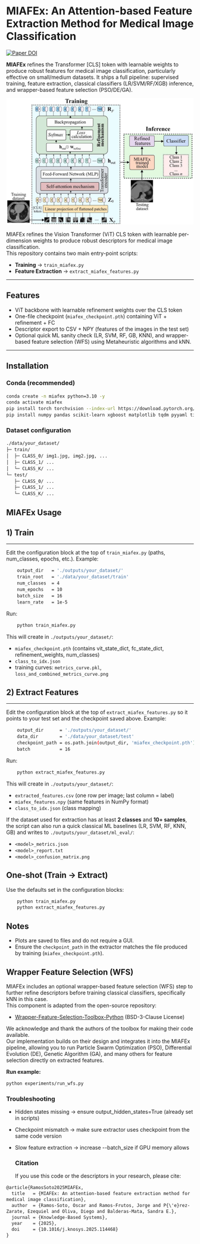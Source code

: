 # MIAFEx: An Attention-based Feature Extraction Method for Medical Image Classification

[![Paper DOI](https://img.shields.io/badge/DOI-10.1016%2Fj.knosys.2025.114468-blue)](https://doi.org/10.1016/j.knosys.2025.114468)


**MIAFEx** refines the Transformer [CLS] token with learnable weights to produce robust features for medical image classification, particularly effective on small/medium datasets. It ships a full pipeline: supervised training, feature extraction, classical classifiers (LR/SVM/RF/XGB) inference, and wrapper-based feature selection (PSO/DE/GA).

![MIAFEx pipeline](./miafex_architecture.jpg)

MIAFEx refines the Vision Transformer (ViT) CLS token with learnable per-dimension weights to produce robust descriptors for medical image classification.  
This repository contains two main entry-point scripts:

- **Training** → `train_miafex.py`
- **Feature Extraction** → `extract_miafex_features.py`

---

##  Features
- ViT backbone with learnable refinement weights over the CLS token
- One-file checkpoint (`miafex_checkpoint.pth`) containing ViT + refinement + FC
- Descriptor export to CSV + NPY (features of the images in the test set)
- Optional quick ML sanity check (LR, SVM, RF, GB, KNN), and wrapper-based feature selection (WFS) using Metaheuristic algorithms and kNN.
---

##  Installation

### Conda (recommended)
```bash
conda create -n miafex python=3.10 -y
conda activate miafex
pip install torch torchvision --index-url https://download.pytorch.org/whl/cu121  # adjust CUDA if needed
pip install numpy pandas scikit-learn xgboost matplotlib tqdm pyyaml timm transformers
```
### Dataset configuration
```bash
./data/your_dataset/
├─ train/
│  ├─ CLASS_0/ img1.jpg, img2.jpg, ...
│  ├─ CLASS_1/ ...
│  └─ CLASS_K/ ...
└─ test/
   ├─ CLASS_0/ ...
   ├─ CLASS_1/ ...
   └─ CLASS_K/ ...
```

## MIAFEx Usage
## 1) Train

--------
Edit the configuration block at the top of `train_miafex.py` (paths, num_classes, epochs, etc.). Example:
```bash
    output_dir   = './outputs/your_dataset/'
    train_root   = './data/your_dataset/train'
    num_classes  = 4
    num_epochs   = 10
    batch_size   = 16
    learn_rate   = 1e-5
```
Run:
```bash
    python train_miafex.py
```
This will create in `./outputs/your_dataset/`:
- `miafex_checkpoint.pth`  (contains vit_state_dict, fc_state_dict, refinement_weights, num_classes)
- `class_to_idx.json`
- training curves: `metrics_curve.pkl`, `loss_and_combined_metrics_curve.png`


## 2) Extract Features
-------------------
Edit the configuration block at the top of `extract_miafex_features.py` so it points to your test set and the checkpoint saved above. Example:
```bash
    output_dir      = './outputs/your_dataset/'
    data_dir        = './data/your_dataset/test'
    checkpoint_path = os.path.join(output_dir, 'miafex_checkpoint.pth')
    batch           = 16
```
Run:
```bash
    python extract_miafex_features.py
```
This will create in `./outputs/your_dataset/`:
- `extracted_features.csv`  (one row per image; last column = label)
- `miafex_features.npy`                 (same features in NumPy format)
- `class_to_idx.json`                   (class mapping)

If the dataset used for extraction has at least **2 classes** and **10+ samples**, the script can also run a quick classical ML baselines (LR, SVM, RF, KNN, GB) and writes to `./outputs/your_dataset/ml_eval/`:
- `<model>_metrics.json`
- `<model>_report.txt`
- `<model>_confusion_matrix.png`


One-shot (Train → Extract)
--------------------------
Use the defaults set in the configuration blocks:
```bash
    python train_miafex.py
    python extract_miafex_features.py
```
Notes
-----
- Plots are saved to files and do not require a GUI.
- Ensure the `checkpoint_path` in the extractor matches the file produced by training (`miafex_checkpoint.pth`).


##  Wrapper Feature Selection (WFS)

MIAFEx includes an optional wrapper-based feature selection (WFS) step to further refine descriptors before training classical classifiers, specifically kNN in this case.  
This component is adapted from the open-source repository:

- [Wrapper-Feature-Selection-Toolbox-Python](https://github.com/JingweiToo/Wrapper-Feature-Selection-Toolbox-Python) (BSD-3-Clause License)

We acknowledge and thank the authors of the toolbox for making their code available.  
Our implementation builds on their design and integrates it into the MIAFEx pipeline, allowing you to run Particle Swarm Optimization (PSO), Differential Evolution (DE), Genetic Algorithm (GA), and many others for feature selection directly on extracted features.

**Run example:**
```bash
python experiments/run_wfs.py
```

### Troubleshooting

- Hidden states missing → ensure output_hidden_states=True (already set in scripts)
- Checkpoint mismatch → make sure extractor uses checkpoint from the same code version
- Slow feature extraction → increase --batch_size if GPU memory allows

  ### Citation

  If you use this code or the descriptors in your research, please cite:
```  
@article{RamosSoto2025MIAFEx,
  title   = {MIAFEx: An attention-based feature extraction method for medical image classification},
  author  = {Ramos-Soto, Oscar and Ramos-Frutos, Jorge and P{\'e}rez-Zarate, Ezequiel and Oliva, Diego and Balderas-Mata, Sandra E.},
  journal = {Knowledge-Based Systems},
  year    = {2025},
  doi     = {10.1016/j.knosys.2025.114468}
}
```

